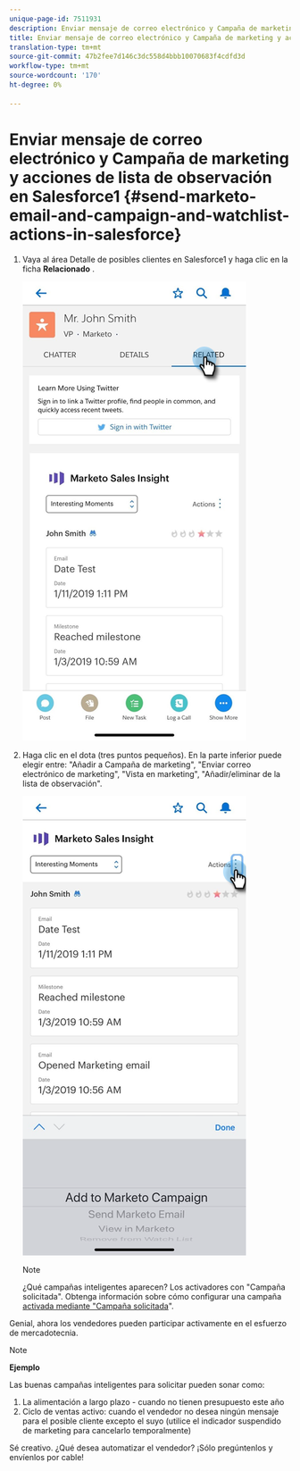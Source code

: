 ```yaml
---
unique-page-id: 7511931
description: Enviar mensaje de correo electrónico y Campaña de marketing y acciones de lista de observación en Salesforce1 - Documentos de marketing - Documentación del producto
title: Enviar mensaje de correo electrónico y Campaña de marketing y acciones de lista de observación en Salesforce1
translation-type: tm+mt
source-git-commit: 47b2fee7d146c3dc558d4bbb10070683f4cdfd3d
workflow-type: tm+mt
source-wordcount: '170'
ht-degree: 0%

---
```



# Enviar mensaje de correo electrónico y Campaña de marketing y acciones de lista de observación en Salesforce1 {#send-marketo-email-and-campaign-and-watchlist-actions-in-salesforce}

1. Vaya al área Detalle de posibles clientes en Salesforce1 y haga clic en la ficha **Relacionado** .

   ![](assets/one-1.png)

1. Haga clic en el dota (tres puntos pequeños). En la parte inferior puede elegir entre: &quot;Añadir a Campaña de marketing&quot;, &quot;Enviar correo electrónico de marketing&quot;, &quot;Vista en marketing&quot;, &quot;Añadir/eliminar de la lista de observación&quot;.

   ![](assets/two-1.png)

   >[!NOTE]
   >
   >¿Qué campañas inteligentes aparecen? Los activadores con &quot;Campaña solicitada&quot;. Obtenga información sobre cómo configurar una campaña [activada mediante &quot;Campaña solicitada](../../../../product-docs/core-marketo-concepts/smart-campaigns/flow-actions/request-campaign.md)&quot;.

Genial, ahora los vendedores pueden participar activamente en el esfuerzo de mercadotecnia.

>[!NOTE]
>
>**Ejemplo**
>
>Las buenas campañas inteligentes para solicitar pueden sonar como:
>
>1. La alimentación a largo plazo - cuando no tienen presupuesto este año
>1. Ciclo de ventas activo: cuando el vendedor no desea ningún mensaje para el posible cliente excepto el suyo (utilice el indicador suspendido de marketing para cancelarlo temporalmente)

>
>
Sé creativo. ¿Qué desea automatizar el vendedor? ¡Sólo pregúntenlos y envíenlos por cable!

